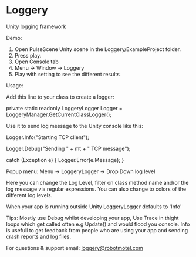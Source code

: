 Loggery
=======

Unity logging framework



Demo:
1. Open PulseScene Unity scene in the Loggery/ExampleProject folder. 
2. Press play. 
3. Open Console tab
4. Menu -> Window -> Loggery
5. Play with setting to see the different results

Usage: 

Add this line to your class to create a logger:

private static readonly LoggeryLogger Logger = LoggeryManager.GetCurrentClassLogger();

Use it to send log message to the Unity console like this:

Logger.Info("Starting TCP client");

Logger.Debug("Sending " + mt + " TCP message");

catch (Exception e)
{
         Logger.Error(e.Message);
}


Popup menu:
Menu -> LoggeryLogger -> Drop Down log level

Here you can change the Log Level, filter on class method name and/or the log message via regular expressions. You can also change to colors of the different log levels.



When your app is running outside Unity LoggeryLogger defaults to 'Info'

Tips:
Mostly use Debug whilst developing your app, Use Trace in thight loops which get called often e.g Update() and would flood you console. Info is usefull to get feedback from people who are using your app and sending crash reports and log files. 

For questions & support email: loggery@robotmotel.com
